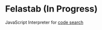# Felastab (In Progress)

JavaScript Interpreter for [code search](https://github.com/Obayanju/code-search)
